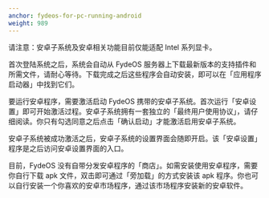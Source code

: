 ```yaml
---
anchor: fydeos-for-pc-running-android
weight: 989
---
```

请注意：安卓子系统及安卓相关功能目前仅能适配 Intel 系列显卡。

首次登陆系统之后，系统会自动从 FydeOS 服务器上下载最新版本的支持插件和所需文件，请耐心等待。下载完成之后这些程序会自动安装，即可以在「应用程序启动器」中找到它们。

要运行安卓程序，需要激活启动 FydeOS 携带的安卓子系统。首次运行「安卓设置」即可开始激活过程。安卓子系统拥有一套独立的「最终用户使用协议」，请仔细阅读。你只有勾选同意之后点击「确认启动」才能激活启用安卓子系统。

安卓子系统被成功激活之后，安卓子系统的设置界面会随即开启。该「安卓设置」程序是之后访问安卓设置界面的入口。

目前，FydeOS 没有自带分发安卓程序的「商店」。如需安装使用安卓程序，需要你自行下载 apk 文件，双击即可通过「旁加载」的方式安装该 apk 程序。你也可以自行安装一个你喜欢的安卓市场程序，通过该市场程序安装新的安卓软件。
